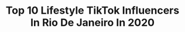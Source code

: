 ---
title: Top 10 Lifestyle TikTok Influencers In Rio De Janeiro In 2020
description: >-
  Find top lifestyle TikTok influencers in Rio De Janeiro in 2020. Most popular hashtags: #amigos #juntosvamosvencer #dueto #disney.
platform: TikTok
profiles:
  - username: "moreno_dix"
    fullname: >-
      Sandro Gomez
    location: "Brazil"
    followers: 30708
    engagement: 1702
    commentsToLikes: 0.046430
    id: ck9ep932krkit0j78qjskpr4y
    verified: false
    hashtags: "#kakashi, #america, #lasanha, #esposa"
  - username: "luizalahass"
    fullname: >-
      luiza
    location: "Brazil"
    followers: 148309
    engagement: 2943
    commentsToLikes: 0.024838
    id: ck931bchodxuh0j78nc3jc6ho
    verified: false
    hashtags: ""
  - username: "fofuxaasc"
    fullname: >-
      Angélica cruzz
    location: "Brazil"
    followers: 5653
    engagement: 1122
    commentsToLikes: 0.137454
    id: ck9glch97nkvg0j78pba8kbgn
    verified: false
    hashtags: "#maiaraemaraisaoficial, #selfiecomemoji, #virahomem, #dueto"
  - username: "sergioviolinist"
    fullname: >-
      Sérgio Neto
    location: "Brazil"
    followers: 21184
    engagement: 1822
    commentsToLikes: 0.072491
    id: ck8s5b74nf32b0j78a19k11cx
    verified: false
    hashtags: "#confian, #4y, #dueto, #ajeitaacoluna"
  - username: "danielnettoo"
    fullname: >-
      Daniel Netto
    location: "Brazil"
    followers: 1563358
    engagement: 3053
    commentsToLikes: 0.005430
    id: ck94nrk6w805k0j78gq4ry3kk
    verified: true
    hashtags: "#ps4justdance20, #futurochallenge, #comomeusignoestuda"
  - username: "nenasecrets"
    fullname: >-
      nena 
    location: "Brazil"
    followers: 16082
    engagement: 1717
    commentsToLikes: 0.033805
    id: ck8opw7km4xg00j78w6h4lxds
    verified: false
    hashtags: "#uniter, #nanana, #heyoobjeong, #sharpay"
  - username: "_luizapecanha"
    fullname: >-
      Luiza Pecanha
    location: "Brazil"
    followers: 62850
    engagement: 1243
    commentsToLikes: 0.018754
    id: cka637oim36dc0i78tzab7733
    verified: false
    hashtags: "#quarantine, #amigas, #disney, #cabelo"
  - username: "dracamila"
    fullname: >-
      Camila Rodrigues
    location: "Brazil"
    followers: 10022
    engagement: 1078
    commentsToLikes: 0.027843
    id: cka0vd8q9xzef0i78h1wtl6b6
    verified: false
    hashtags: "#dentistry, #paiator, #odontix, #dentesneonatais"
  - username: "kdkgomes"
    fullname: >-
      Kaduk Gomes
    location: "Brazil"
    followers: 2668
    engagement: 1580
    commentsToLikes: 0.031278
    id: ckamowwjtawqw0i78x0cvm7op
    verified: false
    hashtags: "#ninfeta, #whatsapp, #onchallenge, #sowhat"
  - username: "claratostes"
    fullname: >-
      clara tostesss
    location: "Brazil"
    followers: 1024543
    engagement: 1371
    commentsToLikes: 0.010803
    id: ck81t1pczus2h0j7852x7hhd2
    verified: false
    hashtags: "#nasa, #duet, #greenscreen, #juntosvamosvencer"
---